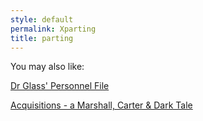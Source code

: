 ```yaml
---
style: default
permalink: Xparting
title: parting
---
```

You may also like:

[Dr Glass' Personnel File](http://scp-wiki.net/dr-glass-personnel-file)

[Acquisitions - a Marshall, Carter & Dark Tale](http://scp-wiki.net/acquisitions-hub)
